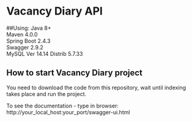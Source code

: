 # Vacancy Diary API

##Using:
Java 8+</br>
Maven 4.0.0</br>
Spring Boot 2.4.3</br>
Swagger 2.9.2</br>
MySQL Ver 14.14 Distrib 5.7.33

## How to start Vacancy Diary project
You need to download the code from this repository,
wait until indexing takes place and run the project.

To see the documentation - type in browser:</br>
http://your_local_host:your_port/swagger-ui.html


